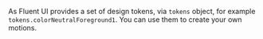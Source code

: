 As Fluent UI provides a set of design tokens, via `tokens` object, for example `tokens.colorNeutralForeground1`. You can use them to create your own motions.
